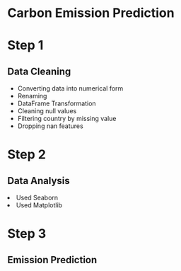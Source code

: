<h1>Carbon Emission Prediction
</h1>

# Step 1 
<h2>Data Cleaning</h2>
<ul>
  <li>Converting data into numerical form</li>
  <li>Renaming</li>
  <li>DataFrame Transformation</li>
  <li>Cleaning null values</li>
  <li>Filtering country by missing value</li>
  <li>Dropping nan features</li>
</ul>

# Step 2
<h2>Data Analysis</h2>
<li>
  Used Seaborn
</li>
<li>Used Matplotlib</li>

# Step 3
<h2>Emission Prediction</h2>
